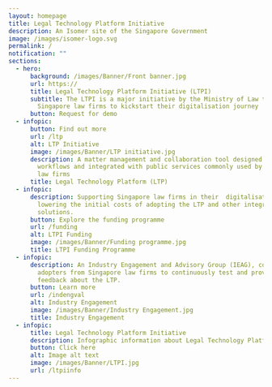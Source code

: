 ```yaml
---
layout: homepage
title: Legal Technology Platform Initiative
description: An Isomer site of the Singapore Government
image: /images/isomer-logo.svg
permalink: /
notification: ""
sections:
  - hero:
      background: /images/Banner/Front banner.jpg
      url: https://
      title: Legal Technology Platform Initiative (LTPI)
      subtitle: The LTPI is a major initiative by the Ministry of Law to support
        Singapore law firms to kickstart their digitalisation journey
      button: Request for demo
  - infopic:
      button: Find out more
      url: /ltp
      alt: LTP Initiative
      image: /images/Banner/LTP initiative.jpg
      description: A matter management and collaboration tool designed around legal
        workflows and integrated with public services commonly used by Singapore
        law firms
      title: Legal Technology Platform (LTP)
  - infopic:
      description: Supporting Singapore law firms in their  digitalisation journey by
        lowering the initial costs of adopting the LTP and other integrated
        solutions.
      button: Explore the funding programme
      url: /funding
      alt: LTPI Funding
      image: /images/Banner/Funding programme.jpg
      title: LTPI Funding Programme
  - infopic:
      description: An Industry Engagement and Advisory Group (IEAG), comprising early
        adopters from Singapore law firms to continuously test and provide
        feedback about the LTP.
      button: Learn more
      url: /indengval
      alt: Industry Engagement
      image: /images/Banner/Industry Engagement.jpg
      title: Industry Engagement
  - infopic:
      title: Legal Technology Platform Initiative
      description: Infographic information about Legal Technology Platform Initiative
      button: Click here
      alt: Image alt text
      image: /images/Banner/LTPI.jpg
      url: /ltpiinfo
---
```

